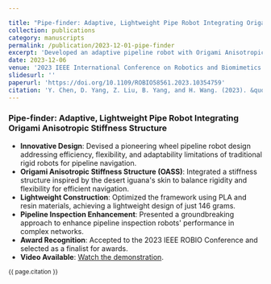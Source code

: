 ```yaml
---

title: "Pipe-finder: Adaptive, Lightweight Pipe Robot Integrating Origami Anisotropic Stiffness Structure"
collection: publications
category: manuscripts
permalink: /publication/2023-12-01-pipe-finder
excerpt: 'Developed an adaptive pipeline robot with Origami Anisotropic Stiffness Structure for enhanced flexibility and efficiency in navigation.'
date: 2023-12-06
venue: '2023 IEEE International Conference on Robotics and Biomimetics (ROBIO), Koh Samui, Thailand'
slidesurl: ''
paperurl: 'https://doi.org/10.1109/ROBIO58561.2023.10354759'
citation: 'Y. Chen, D. Yang, Z. Liu, B. Yang, and H. Wang. (2023). &quot;Pipe-finder: Adaptive, Lightweight Pipe Robot Integrating Origami Anisotropic Stiffness Structure.&quot; <i>2023 IEEE International Conference on Robotics and Biomimetics (ROBIO), Koh Samui, Thailand</i>. doi: 10.1109/ROBIO58561.2023.10354759.'
---
```


### Pipe-finder: Adaptive, Lightweight Pipe Robot Integrating Origami Anisotropic Stiffness Structure
- **Innovative Design**: Devised a pioneering wheel pipeline robot design addressing efficiency, flexibility, and adaptability limitations of traditional rigid robots for pipeline navigation.
- **Origami Anisotropic Stiffness Structure (OASS)**: Integrated a stiffness structure inspired by the desert iguana's skin to balance rigidity and flexibility for efficient navigation.
- **Lightweight Construction**: Optimized the framework using PLA and resin materials, achieving a lightweight design of just 146 grams.
- **Pipeline Inspection Enhancement**: Presented a groundbreaking approach to enhance pipeline inspection robots' performance in complex networks.
- **Award Recognition**: Accepted to the 2023 IEEE ROBIO Conference and selected as a finalist for awards.
- **Video Available**: [Watch the demonstration](https://youtu.be/-3g1zD5PEoI?si=pOfvhxtRL9r6TgwL).

<small>{{ page.citation }}</small>